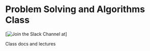 Problem Solving and Algorithms Class
================================

[![Join the Slack Channel at ](#)]

Class docs and lectures